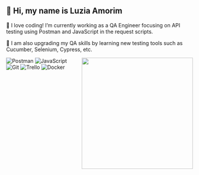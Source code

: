 ## 💜 Hi, my name is <strong>Luzia Amorim</strong>

🔭 I love coding! I’m currently working as a QA Engineer focusing on API testing using Postman and JavaScript in the request scripts.

🌱 I am also upgrading my QA skills by learning new testing tools such as Cucumber, Selenium, Cypress, etc.

<img align="right" width="300" src="https://i2.wp.com/allhtaccess.info/wp-content/uploads/2018/03/programming.gif?fit=1281%2C716&ssl=1" />


  ![Postman](https://img.shields.io/badge/-Postman-333333?style=flat&logo=postman)
  ![JavaScript](https://img.shields.io/badge/-JavaScript-333333?style=flat&logo=javascript)
  ![Git](https://img.shields.io/badge/-Git-333333?style=flat&logo=git)
  ![Trello](https://img.shields.io/badge/-Trello-333333?style=flat&logo=trello&logoColor=007ACC)
  ![Docker](https://img.shields.io/badge/-Docker-333333?style=flat&logo=docker)
  
  




